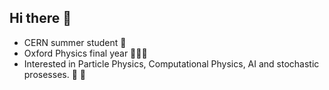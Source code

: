 ## Hi there 👋
- CERN summer student 🧲
- Oxford Physics final year 🧑🏻‍🔬
- Interested in Particle Physics, Computational Physics, AI and stochastic prosesses. 🌌 🧪


